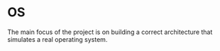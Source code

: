 # OS
The main focus of the project is on building a correct architecture that simulates a real operating system.

